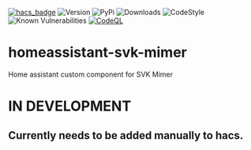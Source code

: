 [![hacs_badge](https://img.shields.io/badge/HACS-Default-orange.svg)](https://github.com/hacs/integration)
![Version](https://img.shields.io/github/v/release/robinostlund/homeassistant-svk-mimer)
![PyPi](https://img.shields.io/pypi/v/aiosvkmimer?label=latest%20pypi)
![Downloads](https://img.shields.io/github/downloads/robinostlund/homeassistant-svk-mimer/total)
![CodeStyle](https://img.shields.io/badge/code%20style-black-black)
![Known Vulnerabilities](https://snyk.io/test/github/robinostlund/homeassistant-svk-mimer/badge.svg)
[![CodeQL](https://github.com/robinostlund/homeassistant-svk-mimer/actions/workflows/codeql-analysis.yml/badge.svg)](https://github.com/robinostlund/homeassistant-svk-mimer/actions/workflows/codeql-analysis.yml)

# homeassistant-svk-mimer
Home assistant custom component for SVK Mimer


# IN DEVELOPMENT
## Currently needs to be added manually to hacs.